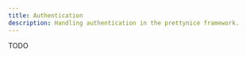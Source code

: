 ```yaml
---
title: Authentication
description: Handling authentication in the prettynice framework.
---
```


TODO
